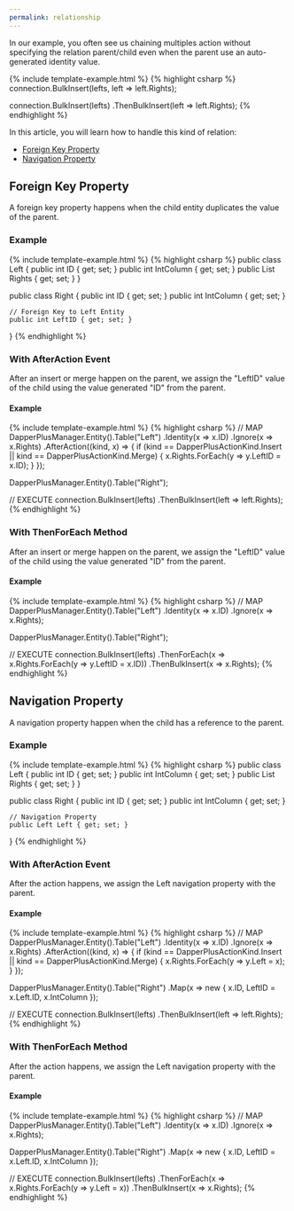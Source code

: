 ```yaml
---
permalink: relationship
---
```


In our example, you often see us chaining multiples action without specifying the relation parent/child even when the parent use an auto-generated identity value.

{% include template-example.html %} 
{% highlight csharp %}
connection.BulkInsert(lefts, left => left.Rights);

connection.BulkInsert(lefts)
          .ThenBulkInsert(left => left.Rights);
{% endhighlight %}


In this article, you will learn how to handle this kind of relation:
- [Foreign Key Property](#foreign-key-property)
- [Navigation Property](#navigation-property)

## Foreign Key Property
A foreign key property happens when the child entity duplicates the value of the parent.

### Example
{% include template-example.html %} 
{% highlight csharp %}
public class Left
{
    public int ID { get; set; }
    public int IntColumn { get; set; }
    public List<Right> Rights { get; set; }
}

public class Right
{
    public int ID { get; set; }
    public int IntColumn { get; set; }

    // Foreign Key to Left Entity
    public int LeftID { get; set; }
}
{% endhighlight %}


### With AfterAction Event
After an insert or merge happen on the parent, we assign the "LeftID" value of the child using the value generated "ID" from the parent.

#### Example
{% include template-example.html %} 
{% highlight csharp %}
// MAP
DapperPlusManager.Entity<Left>().Table("Left")
    .Identity(x => x.ID)
    .Ignore(x => x.Rights)
    .AfterAction((kind, x) =>
    {
        if (kind == DapperPlusActionKind.Insert || kind == DapperPlusActionKind.Merge)
        {
            x.Rights.ForEach(y => y.LeftID = x.ID);
        }
    });

DapperPlusManager.Entity<Right>().Table("Right");

// EXECUTE
connection.BulkInsert(lefts)
          .ThenBulkInsert(left => left.Rights);
{% endhighlight %}

### With ThenForEach Method
After an insert or merge happen on the parent, we assign the "LeftID" value of the child using the value generated "ID" from the parent.

#### Example
{% include template-example.html %} 
{% highlight csharp %}
// MAP
DapperPlusManager.Entity<Left>().Table("Left")
    .Identity(x => x.ID)
    .Ignore(x => x.Rights);

DapperPlusManager.Entity<Right>().Table("Right");

// EXECUTE
connection.BulkInsert(lefts)
          .ThenForEach(x => x.Rights.ForEach(y => y.LeftID = x.ID))
          .ThenBulkInsert(x => x.Rights);
{% endhighlight %}

## Navigation Property
A navigation property happen when the child has a reference to the parent.

### Example
{% include template-example.html %} 
{% highlight csharp %}
public class Left
{
    public int ID { get; set; }
    public int IntColumn { get; set; }
    public List<Right> Rights { get; set; }
}

public class Right
{
    public int ID { get; set; }
    public int IntColumn { get; set; }

    // Navigation Property
    public Left Left { get; set; }
}
{% endhighlight %}

### With AfterAction Event
After the action happens, we assign the Left navigation property with the parent.

#### Example
{% include template-example.html %} 
{% highlight csharp %}
// MAP
DapperPlusManager.Entity<Left>().Table("Left")
    .Identity(x => x.ID)
    .Ignore(x => x.Rights)
    .AfterAction((kind, x) =>
    {
        if (kind == DapperPlusActionKind.Insert || kind == DapperPlusActionKind.Merge)
        {
            x.Rights.ForEach(y => y.Left = x);
        }
    });

DapperPlusManager.Entity<Right>().Table("Right")
    .Map(x => new
    {
        x.ID,
        LeftID = x.Left.ID,
        x.IntColumn
    });

// EXECUTE
connection.BulkInsert(lefts)
          .ThenBulkInsert(left => left.Rights);
{% endhighlight %}

### With ThenForEach Method
After the action happens, we assign the Left navigation property with the parent.

#### Example
{% include template-example.html %} 
{% highlight csharp %}
// MAP
DapperPlusManager.Entity<Left>().Table("Left")
    .Identity(x => x.ID)
    .Ignore(x => x.Rights);

DapperPlusManager.Entity<Right>().Table("Right")
    .Map(x => new
    {
        x.ID,
        LeftID = x.Left.ID,
        x.IntColumn
    });

// EXECUTE
connection.BulkInsert(lefts)
          .ThenForEach(x => x.Rights.ForEach(y => y.Left = x))
          .ThenBulkInsert(x => x.Rights);
{% endhighlight %}